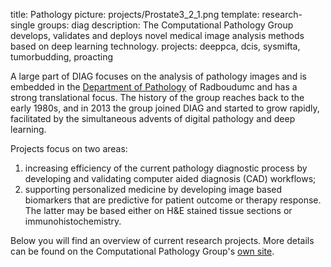 title: Pathology
picture: projects/Prostate3_2_1.png
template: research-single
groups: diag
description: The Computational Pathology Group develops, validates and deploys novel medical image analysis methods based on deep learning technology.
projects: deeppca, dcis, sysmifta, tumorbudding, proacting

A large part of DIAG focuses on the analysis of pathology images and is embedded in the [Department of Pathology](https://www.radboudumc.nl/en/research/departments/pathology) of Radboudumc and has a strong translational focus. The history of the group reaches back to the early 1980s, and in 2013 the group joined DIAG and started to grow rapidly, facilitated by the simultaneous advents of digital pathology and deep learning. 

Projects focus on two areas:

1. increasing efficiency of the current pathology diagnostic process by developing and validating computer aided diagnosis (CAD) workflows;
2. supporting personalized medicine by developing image based biomarkers that are predictive for patient outcome or therapy response. The latter may be based either on H&E stained tissue sections or immunohistochemistry.

Below you will find an overview of current research projects. More details can be found on the Computational Pathology Group's [own site](https://www.computationalpathologygroup.eu/).
